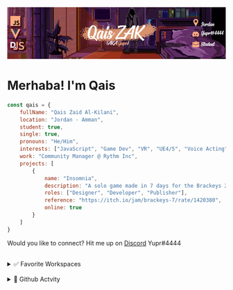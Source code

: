## [![QaisZAK Header](./Assets/GithubBanner.png)](https://github.com/QaisZAK)


# Merhaba! I'm **Qais**
```js
const qais = {
    fullName: "Qais Zaid Al-Kilani",
    location: "Jordan - Amman",
    student: true,
    single: true,
    pronouns: "He/Him",
    interests: ["JavaScript", "Game Dev", "VR", "UE4/5", "Voice Acting", "Web Design", "Community Management"],
    work: "Community Manager @ Rythm Inc",
    projects: [
        {
            name: "Insomnia",
            description: "A solo game made in 7 days for the Brackeys 2022.1 Game Jam. Assets are from KennyNL and Sketchfab. The rest from code, to level design, audio, UI, testing and game design as a whole was all done by me.",
            roles: ["Designer", "Developer", "Publisher"],
            reference: "https://itch.io/jam/brackeys-7/rate/1420380",
            online: true
        }
    ]
}
```

Would you like to connect? Hit me up on [Discord](https://www.discord.com) Yupr#4444

<br />

<details>
<summary>✅ Favorite Workspaces</summary>

- Node.JS
- Visual Studio Code
- Discord.JS
- Unreal Engine 4/5
- Vue/NuxtJS
</details>

<br />

<details>
<summary>🐌 Github Actvity</summary>

<!--RECENT_ACTIVITY:start-->
1. 📔 Created new repository [QaisZAK/Thresh](https://github.com/QaisZAK/Thresh)
2. 📔 Created new repository [QaisZAK/Berry](https://github.com/QaisZAK/Berry)
3. 📔 Created new repository [QaisZAK/discord.js-v14-template](https://github.com/QaisZAK/discord.js-v14-template)
4. 📔 Created new repository [QaisZAK/me](https://github.com/QaisZAK/me)
5. 📔 Created new repository [QaisZAK/me](https://github.com/QaisZAK/me)
<!--RECENT_ACTIVITY:end-->

<!--RECENT_ACTIVITY:last_update-->
Last Updated: Wednesday, August 9th, 2023, 9:13:41 PM
<!--RECENT_ACTIVITY:last_update_end-->
</details>

